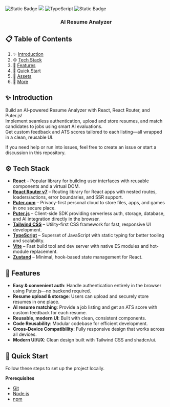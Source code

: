 

  <div>
    <img alt="Static Badge" src="https://img.shields.io/badge/React-4c84f3?style=for-the-badge&logo=react&logoColor=white">
    <img src="https://img.shields.io/badge/-Tailwind-38B2AC?style=for-the-badge&logo=tailwind-css&logoColor=white" />
    <img src="https://img.shields.io/badge/-TypeScript-black?style=for-the-badge&logoColor=white&logo=typescript&color=3178C6" alt="TypeScript" />
    <img alt="Static Badge" src="https://img.shields.io/badge/Puter.js-181758?style=for-the-badge&logoColor=white">
  </div>

  <h3 align="center">AI Resume Analyzer</h3>
</div>

## 📋 <a name="table">Table of Contents</a>

1. ✨ [Introduction](#introduction)  
2. ⚙️ [Tech Stack](#tech-stack)  
3. 🔋 [Features](#features)  
4. 🤸 [Quick Start](#quick-start)  
5. 🔗 [Assets](#links)  
6. 🚀 [More](#more)

## <a name="introduction">✨ Introduction</a>

Build an AI-powered Resume Analyzer with React, React Router, and Puter.js!  
Implement seamless authentication, upload and store resumes, and match candidates to jobs using smart AI evaluations.  
Get custom feedback and ATS scores tailored to each listing—all wrapped in a clean, reusable UI.

If you need help or run into issues, feel free to create an issue or start a discussion in this repository.

## <a name="tech-stack">⚙️ Tech Stack</a>

- **[React](https://react.dev/)** – Popular library for building user interfaces with reusable components and a virtual DOM.
- **[React Router v7](https://reactrouter.com/)** – Routing library for React apps with nested routes, loaders/actions, error boundaries, and SSR support.
- **[Puter.com](https://puter.com/)** – Privacy-first personal cloud to store files, apps, and games in one secure place.
- **[Puter.js](https://github.com/HeyPuter/puter-js)** – Client-side SDK providing serverless auth, storage, database, and AI integration directly in the browser.
- **[Tailwind CSS](https://tailwindcss.com/)** – Utility-first CSS framework for fast, responsive UI development.
- **[TypeScript](https://www.typescriptlang.org/)** – Superset of JavaScript with static typing for better tooling and scalability.
- **[Vite](https://vite.dev/)** – Fast build tool and dev server with native ES modules and hot-module replacement.
- **[Zustand](https://github.com/pmndrs/zustand)** – Minimal, hook-based state management for React.

## <a name="features">🔋 Features</a>

- **Easy & convenient auth**: Handle authentication entirely in the browser using Puter.js—no backend required.  
- **Resume upload & storage**: Users can upload and securely store resumes in one place.  
- **AI resume matching**: Provide a job listing and get an ATS score with custom feedback for each resume.  
- **Reusable, modern UI**: Built with clean, consistent components.  
- **Code Reusability**: Modular codebase for efficient development.  
- **Cross-Device Compatibility**: Fully responsive design that works across all devices.  
- **Modern UI/UX**: Clean design built with Tailwind CSS and shadcn/ui.

## <a name="quick-start">🤸 Quick Start</a>

Follow these steps to set up the project locally.

**Prerequisites**

- [Git](https://git-scm.com/)  
- [Node.js](https://nodejs.org/en)  
- [npm](https://www.npmjs.com/)


